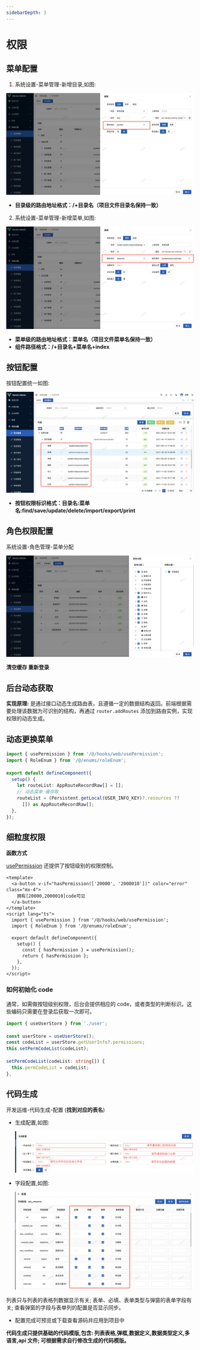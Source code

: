 ```yaml
---
sidebarDepth: 3
---
```


# 权限

## 菜单配置
 
1. 系统设置-菜单管理-新增目录,如图:

![img.png](/front/images/advanced-001.png)

 - **目录级的路由地址格式：/+目录名（项目文件目录名保持一致）**

2. 系统设置-菜单管理-新增菜单,如图:

![img.png](/front/images/advanced-002.png)

 - **菜单级的路由地址格式：菜单名（项目文件菜单名保持一致）**
 - **组件路径格式：/+目录名+菜单名+index**

 ## 按钮配置
 
 按钮配置统一如图: 

 ![img.png](/front/images/advanced-004.png)

 - **按钮权限标识格式：目录名:菜单名:find/save/update/delete/import/export/print**

## 角色权限配置

 系统设置-角色管理-菜单分配

 ![img.png](/front/images/advanced-003.png)

 **清空缓存 重新登录**

## 后台动态获取

**实现原理:** 是通过接口动态生成路由表，且遵循一定的数据结构返回。前端根据需要处理该数据为可识别的结构，再通过 `router.addRoutes` 添加到路由实例，实现权限的动态生成。

## 动态更换菜单

```ts
import { usePermission } from '/@/hooks/web/usePermission';
import { RoleEnum } from '/@/enums/roleEnum';

export default defineComponent({
  setup() {
    let routeList: AppRouteRecordRaw[] = [];
    // 动态菜单 缓存取
    routeList = (Persistent.getLocal(USER_INFO_KEY)?.resources ??
      []) as AppRouteRecordRaw[];
  },
});
```

## 细粒度权限

**函数方式**

[usePermission](https://github.com/anncwb/vue-vben-admin/tree/main/src/hooks/web/usePermission.ts) 还提供了按钮级别的权限控制。

```vue
<template>
  <a-button v-if="hasPermission(['20000', '2000010'])" color="error" class="mx-4">
    拥有[20000,2000010]code可见
  </a-button>
</template>
<script lang="ts">
  import { usePermission } from '/@/hooks/web/usePermission';
  import { RoleEnum } from '/@/enums/roleEnum';

  export default defineComponent({
    setup() {
      const { hasPermission } = usePermission();
      return { hasPermission };
    },
  });
</script>
```

### 如何初始化 code

通常，如需做按钮级别权限，后台会提供相应的 code，或者类型的判断标识。这些编码只需要在登录后获取一次即可。

```ts
import { useUserStore } from './user';

const userStore = useUserStore();
const codeList = userStore.getUserInfo?.permissions;
this.setPermCodeList(codeList);

setPermCodeList(codeList: string[]) {
  this.permCodeList = codeList;
},
```

## 代码生成

开发运维-代码生成-配置 (**找到对应的表名**)

- 生成配置,如图:

  ![img.png](/front/images/advanced-005.png)

- 字段配置,如图:

  ![img.png](/front/images/advanced-006.png)

 列表只与列表的表格列数据显示有关; 表单、必填、表单类型与弹窗的表单字段有关; 查看弹窗的字段与表单列的配置是否显示同步。

 - 配置完成可预览或下载查看源码并应用到项目中

  **代码生成只提供基础的代码模版,包含: 列表表格,弹框,数据定义,数据类型定义,多语言,api 文件; 可根据需求自行修改生成的代码模版。**
    



